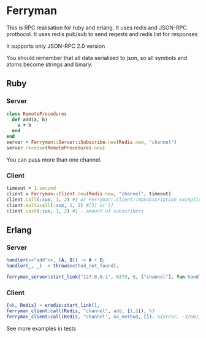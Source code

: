 # Ferryman

This is RPC realisation for ruby and erlang. It uses redis and JSON-RPC prothocol.
It uses redis pub/sub to send reqests and redis list for responses

It supports only JSON-RPC 2.0 version

You should remember that all data serialized to json, so all symbols and atoms become strings and binary.

## Ruby

### Server

```ruby
class RemoteProcedures
  def add(a, b)
    a + b
  end
end
server = Ferryman::Server::Subscribe.new(Redis.new, "channel")
server.receive(RemoteProcedures.new)
```

You can pass more than one channel.

### Client

```ruby
timeout = 1.second
client = Ferryman::Client.new(Redis.new, "channel", timeout)
client.call(:sum, 1, 2) #3 or Ferryman::Client::NoSubscription exception
client.multicall(:sum, 1, 2) #[3] or []
client.cast(:sum, 1, 2) #1 - amount of subscribers
```

## Erlang

### Server

```erlang
handler(<<"add">>, [A, B]) -> A + B;
handler(_, _) -> throw(method_not_found).

ferryman_server:start_link("127.0.0.1", 6379, 0, ["channel"], fun handler/2),
```

### Client

```erlang
{ok, Redis} = eredis:start_link(),
ferryman_client:call(Redis, "channel", add, [1,2]), %3
ferryman_client:call(Redis, "channel", no_method, []). %{error, -32601, <<"Method not found.">>}
```

See more examples in tests
